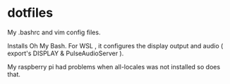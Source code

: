 # dotfiles
My .bashrc and vim config files.

Installs Oh My Bash.
For WSL , it configures the display output and audio ( export's DISPLAY & PulseAudioServer ).

My raspberry pi had problems when all-locales was not installed so does that.
